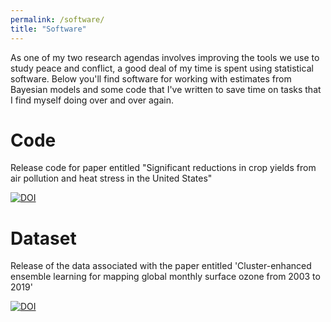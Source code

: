 ```yaml
---
permalink: /software/
title: "Software"
---
```


As one of my two research agendas involves improving the tools we use to study peace and conflict, a good deal of my time is spent using statistical software. Below you'll find software for working with estimates from Bayesian models and some code that I've written to save time on tasks that I find myself doing over and over again.

# Code

Release code for paper entitled "Significant reductions in crop yields from air pollution and heat stress in the United States"

[![DOI](https://zenodo.org/badge/DOI/10.5281/zenodo.4922064.svg)](https://doi.org/10.5281/zenodo.4922064)

# Dataset

Release of the data associated with the paper entitled 'Cluster-enhanced ensemble learning for mapping global monthly surface ozone from 2003 to 2019'

[![DOI](https://zenodo.org/badge/DOI/10.5281/zenodo.6378092.svg)](https://doi.org/10.5281/zenodo.6378092)
